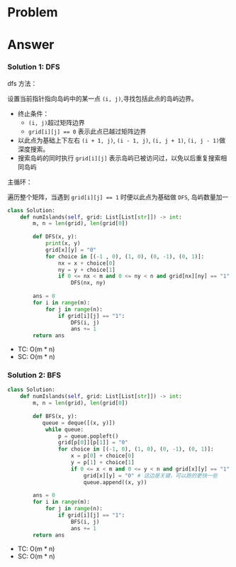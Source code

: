 # Problem

# Answer

### Solution 1: DFS

dfs 方法：

设置当前指针指向岛屿中的某一点 `(i, j)`,寻找包括此点的岛屿边界。
- 终止条件：
    - `(i, j)`超过矩阵边界
    - `grid[i][j] == 0` 表示此点已越过矩阵边界
- 以此点为基础上下左右 `(i + 1, j)`, `(i - 1, j)`, `(i, j + 1)`, `(i, j - 1)`做深度搜索。
- 搜索岛屿的同时执行 `grid[i][j]` 表示岛屿已被访问过，以免以后重复搜索相同岛屿

主循环：

遍历整个矩阵，当遇到 `grid[i][j] == 1` 时便以此点为基础做 `DFS`, 岛屿数量加一

```python
class Solution:
    def numIslands(self, grid: List[List[str]]) -> int:
        m, n = len(grid), len(grid[0])
        
        def DFS(x, y):
            print(x, y)
            grid[x][y] = "0"
            for choice in [(-1 , 0), (1, 0), (0, -1), (0, 1)]:
                nx = x + choice[0]
                ny = y + choice[1]
                if 0 <= nx < m and 0 <= ny < n and grid[nx][ny] == "1":
                    DFS(nx, ny)
        
        ans = 0
        for i in range(m):
            for j in range(n):
                if grid[i][j] == "1":
                    DFS(i, j)
                    ans += 1
        return ans
```
- TC: O(m * n)
- SC: O(m * n)
### Solution 2: BFS

```python
class Solution:
    def numIslands(self, grid: List[List[str]]) -> int:
        m, n = len(grid), len(grid[0])
        
        def BFS(x, y):
           queue = deque([(x, y)])
            while queue:
                p = queue.popleft()
                grid[p[0]][p[1]] = "0"
                for choice in [(-1, 0), (1, 0), (0, -1), (0, 1)]:
                    x = p[0] + choice[0]
                    y = p[1] + choice[1]
                    if 0 <= x < m and 0 <= y < n and grid[x][y] == "1":
                        grid[x][y] = "0" # 这边是关键，可以跑的更快一些
                        queue.append((x, y))
                
        ans = 0 
        for i in range(m):
            for j in range(n):
                if grid[i][j] == "1":
                    BFS(i, j)
                    ans += 1
        return ans
```
- TC: O(m * n)
- SC: O(m * n)